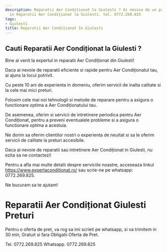 ```yaml
---
description: Reparatii Aer Condiționat la Giulesti ? Ai nevoie de un profesionist
  in Reparatii Aer Condiționat la Giulesti. tel. 0772.269.825
tags:
- Giulesti
title: Reparatii Aer Condiționat In Giulesti
---
```



## Cauti Reparatii Aer Condiționat la Giulesti ?

Bine ai venit la expertul in reparatii Aer Condiționat din Giulesti! 

Daca ai nevoie de reparatii eficiente si rapide pentru Aer Condiționatul tau, ai ajuns la locul potrivit. 

Cu peste 10 ani de experienta in domeniu, oferim servicii de inalta calitate si la cele mai mici preturi. 

Folosim cele mai noi tehnologii si metode de reparare pentru a asigura o functionare optima a Aer Condiționatului tau. 

De asemenea, oferim si servicii de intretinere periodica pentru Aer Condiționat, pentru a preveni eventualele probleme si a asigura o functionare optima a acestuia.

Ne dorim sa oferim clientilor nostri o experienta de neuitat si sa le oferim servicii de calitate la preturi accesibile. 

Daca ai nevoie de reparatii sau intretinere Aer Condiționat in Giulesti, nu ezita sa ne contactezi! 

Pentru a afla mai multe detalii despre serviciile noastre, acceseaza linkul https://www.expertaconditionat.ro/ sau scrie-ne pe whatsapp: 0772.269.825. 

Ne bucuram sa te ajutam!

# Reparatii Aer Condiționat Giulesti Preturi
Pentru o oferta de pret, va rog sa imi scrieti pe whatsapp, si va trimitem in 30 min, Gratuit si fara Obligatii Oferta de Pret.

Tel. 0772.269.825
Whatsapp. 0772.269.825
